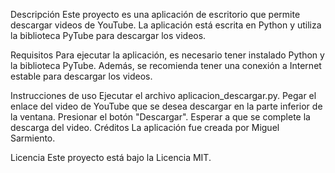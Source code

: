 Descripción
Este proyecto es una aplicación de escritorio que permite descargar videos de YouTube. La aplicación está escrita en Python y utiliza la biblioteca PyTube para descargar los videos.

Requisitos
Para ejecutar la aplicación, es necesario tener instalado Python y la biblioteca PyTube. Además, se recomienda tener una conexión a Internet estable para descargar los videos.

Instrucciones de uso
Ejecutar el archivo aplicacion_descargar.py.
Pegar el enlace del video de YouTube que se desea descargar en la parte inferior de la ventana.
Presionar el botón "Descargar".
Esperar a que se complete la descarga del video.
Créditos
La aplicación fue creada por Miguel Sarmiento.

Licencia
Este proyecto está bajo la Licencia MIT.